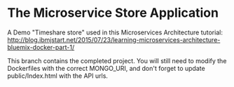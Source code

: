# The Microservice Store Application

A Demo "Timeshare store" used in this Microservices Architecture tutorial: http://blog.ibmjstart.net/2015/07/23/learning-microservices-architecture-bluemix-docker-part-1/

This branch contains the completed project. You will still need to modify the Dockerfiles with the correct MONGO_URI, and don't forget to update public/Index.html with the API urls.

